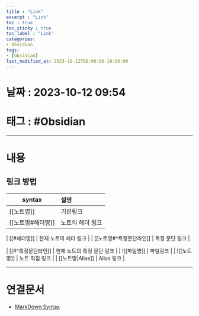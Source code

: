 ```yaml
---
title : "Link"
excerpt : "Link"
toc : true
toc_sticky : true
toc_label : "Link"
categories:
- Obsidian
tags:
- [Obsidian]
last_modified_at: 2023-10-12T08:00:00-10:00:00
---
```


# 날짜 : 2023-10-12 09:54

# 태그 : #Obsidian 
---

# 내용

## 링크 방법

| syntax                       | 설명                       |
| ---------------------------- |:-------------------------- |
| \[\[노트명\]\]               | 기본링크                   |
| \[\[노트명\#헤더명\]\]       | 노트의 헤더 링크           |

| \[\[\#헤더명\]\]             | 현재 노트의 헤더 링크      |
| \[\[노트명#^특정문단라인\]\] | 특정 문단 링크             |

| \[\[#^특정문단라인\]\]       | 현재 노트의 특정 문단 링크 |
| \!\[\[파일명\]\]             | 파일링크                   |
| \!\[\[노트명\]\]             | 노트 직접 링크             |
| \[\[노트명\|Alias]\]         | Alias 링크                 |

---

# 연결문서
- [MarkDown Syntax](../../markdown/Markdown-MarkDown-Syntax)

